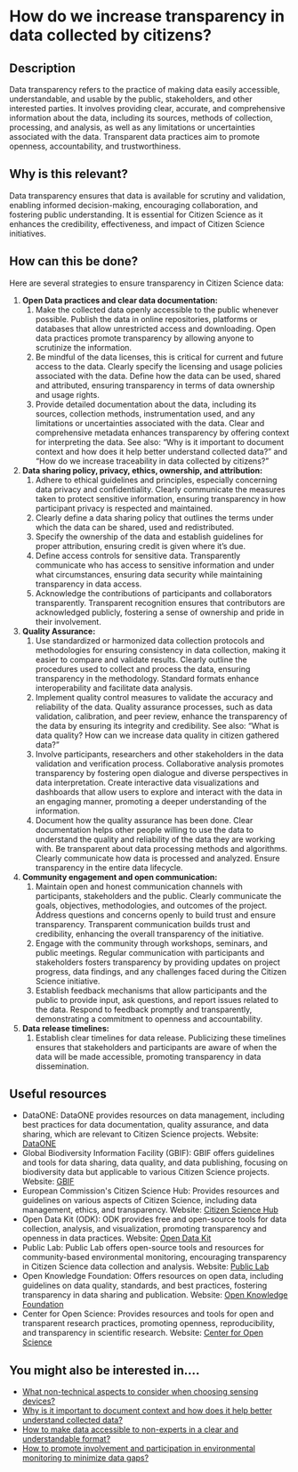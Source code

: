 # How do we increase transparency in data collected by citizens?

## Description

Data transparency refers to the practice of making data easily accessible, understandable, and usable by the public, stakeholders, and other interested parties. It involves providing clear, accurate, and comprehensive information about the data, including its sources, methods of collection, processing, and analysis, as well as any limitations or uncertainties associated with the data. Transparent data practices aim to promote openness, accountability, and trustworthiness.

## Why is this relevant?

Data transparency ensures that data is available for scrutiny and validation, enabling informed decision-making, encouraging collaboration, and fostering public understanding. It is essential for Citizen Science as it enhances the credibility, effectiveness, and impact of Citizen Science initiatives.

## How can this be done?

Here are several strategies to ensure transparency in Citizen Science data:

1. **Open Data practices and clear data documentation:**
   1. Make the collected data openly accessible to the public whenever possible. Publish the data in online repositories, platforms or databases that allow unrestricted access and downloading. Open data practices promote transparency by allowing anyone to scrutinize the information.
   2. Be mindful of the data licenses, this is critical for current and future access to the data. Clearly specify the licensing and usage policies associated with the data. Define how the data can be used, shared and attributed, ensuring transparency in terms of data ownership and usage rights.
   3. Provide detailed documentation about the data, including its sources, collection methods, instrumentation used, and any limitations or uncertainties associated with the data. Clear and comprehensive metadata enhances transparency by offering context for interpreting the data. See also: “Why is it important to document context and how does it help better understand collected data?” and “How do we increase traceability in data collected by citizens?”
2. **Data sharing policy, privacy, ethics, ownership, and attribution:**
   1. Adhere to ethical guidelines and principles, especially concerning data privacy and confidentiality. Clearly communicate the measures taken to protect sensitive information, ensuring transparency in how participant privacy is respected and maintained.
   2. Clearly define a data sharing policy that outlines the terms under which the data can be shared, used and redistributed.
   3. Specify the ownership of the data and establish guidelines for proper attribution, ensuring credit is given where it’s due.
   4. Define access controls for sensitive data. Transparently communicate who has access to sensitive information and under what circumstances, ensuring data security while maintaining transparency in data access.
   5. Acknowledge the contributions of participants and collaborators transparently. Transparent recognition ensures that contributors are acknowledged publicly, fostering a sense of ownership and pride in their involvement.
3. **Quality Assurance:**
   1. Use standardized or harmonized data collection protocols and methodologies for ensuring consistency in data collection, making it easier to compare and validate results. Clearly outline the procedures used to collect and process the data, ensuring transparency in the methodology. Standard formats enhance interoperability and facilitate data analysis.
   2. Implement quality control measures to validate the accuracy and reliability of the data. Quality assurance processes, such as data validation, calibration, and peer review, enhance the transparency of the data by ensuring its integrity and credibility. See also: “What is data quality? How can we increase data quality in citizen gathered data?”
   3. Involve participants, researchers and other stakeholders in the data validation and verification process. Collaborative analysis promotes transparency by fostering open dialogue and diverse perspectives in data interpretation. Create interactive data visualizations and dashboards that allow users to explore and interact with the data in an engaging manner, promoting a deeper understanding of the information.
   4. Document how the quality assurance has been done. Clear documentation helps other people willing to use the data to understand the quality and reliability of the data they are working with. Be transparent about data processing methods and algorithms. Clearly communicate how data is processed and analyzed. Ensure transparency in the entire data lifecycle.
4. **Community engagement and open communication:**
   1. Maintain open and honest communication channels with participants, stakeholders and the public. Clearly communicate the goals, objectives, methodologies, and outcomes of the project. Address questions and concerns openly to build trust and ensure transparency. Transparent communication builds trust and credibility, enhancing the overall transparency of the initiative.
   2. Engage with the community through workshops, seminars, and public meetings. Regular communication with participants and stakeholders fosters transparency by providing updates on project progress, data findings, and any challenges faced during the Citizen Science initiative.
   3. Establish feedback mechanisms that allow participants and the public to provide input, ask questions, and report issues related to the data. Respond to feedback promptly and transparently, demonstrating a commitment to openness and accountability.
5. **Data release timelines:**
   1. Establish clear timelines for data release. Publicizing these timelines ensures that stakeholders and participants are aware of when the data will be made accessible, promoting transparency in data dissemination.

## Useful resources

* DataONE: DataONE provides resources on data management, including best practices for data documentation, quality assurance, and data sharing, which are relevant to Citizen Science projects. Website: [DataONE](https://www.dataone.org/)
* Global Biodiversity Information Facility (GBIF): GBIF offers guidelines and tools for data sharing, data quality, and data publishing, focusing on biodiversity data but applicable to various Citizen Science projects. Website: [GBIF](https://www.gbif.org/)
* European Commission's Citizen Science Hub: Provides resources and guidelines on various aspects of Citizen Science, including data management, ethics, and transparency. Website: [Citizen Science Hub](https://ec.europa.eu/jrc/en/science-update/citizen-science)
* Open Data Kit (ODK): ODK provides free and open-source tools for data collection, analysis, and visualization, promoting transparency and openness in data practices. Website: [Open Data Kit](https://opendatakit.org/)
* Public Lab: Public Lab offers open-source tools and resources for community-based environmental monitoring, encouraging transparency in Citizen Science data collection and analysis. Website: [Public Lab](https://publiclab.org/)
* Open Knowledge Foundation: Offers resources on open data, including guidelines on data quality, standards, and best practices, fostering transparency in data sharing and publication. Website: [Open Knowledge Foundation](https://okfn.org/)
* Center for Open Science: Provides resources and tools for open and transparent research practices, promoting openness, reproducibility, and transparency in scientific research. Website: [Center for Open Science](https://www.cos.io/)

## You might also be interested in….

* [What non-technical aspects to consider when choosing sensing devices?](broken-reference)
* [Why is it important to document context and how does it help better understand collected data?](broken-reference)
* [How to make data accessible to non-experts in a clear and understandable format?](broken-reference)
* [How to promote involvement and participation in environmental monitoring to minimize data gaps?](broken-reference)
